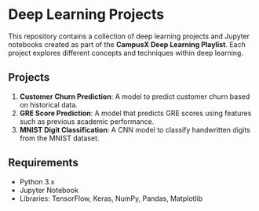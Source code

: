 # Deep Learning Projects

This repository contains a collection of deep learning projects and Jupyter notebooks created as part of the **CampusX Deep Learning Playlist**. Each project explores different concepts and techniques within deep learning.

## Projects

1. **Customer Churn Prediction**: A model to predict customer churn based on historical data.
2. **GRE Score Prediction**: A model that predicts GRE scores using features such as previous academic performance.
3. **MNIST Digit Classification**: A CNN model to classify handwritten digits from the MNIST dataset.

## Requirements 

- Python 3.x
- Jupyter Notebook
- Libraries: TensorFlow, Keras, NumPy, Pandas, Matplotlib

